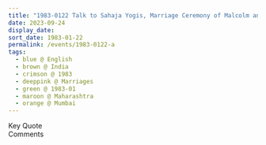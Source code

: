 ```yaml
---
title: "1983-0122 Talk to Sahaja Yogis, Marriage Ceremony of Malcolm and Meenakṣhi Murdoch, Mumbai, Maharashtra, India"
date: 2023-09-24
display_date: 
sort_date: 1983-01-22
permalink: /events/1983-0122-a
tags:
  - blue @ English
  - brown @ India
  - crimson @ 1983
  - deeppink @ Marriages
  - green @ 1983-01
  - maroon @ Maharashtra
  - orange @ Mumbai
---
```


<wave-list>
  <list-title color="green" width="75">Key Quote</list-title>
  <list-item color="BlanchedAlmond"  width="200"></list-item>
  <list-item color="Lavender"></list-item>
  <list-item color="BlanchedAlmond"></list-item>
</wave-list>

<br>

<wave-list>
  <list-title color="green" width="75">Comments</list-title>
  <list-item color="BlanchedAlmond"  width="200"></list-item>
  <list-item color="Lavender"></list-item>
  <list-item color="BlanchedAlmond"></list-item>
</wave-list>
